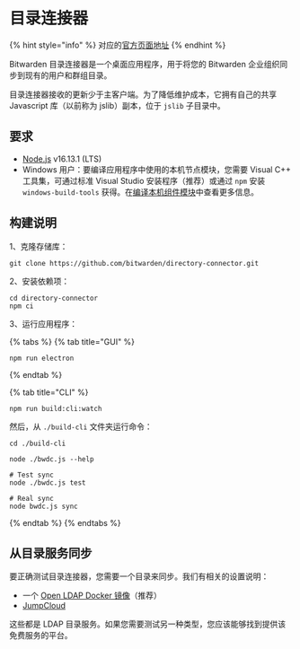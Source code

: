 # 目录连接器

{% hint style="info" %}
对应的[官方页面地址](https://contributing.bitwarden.com/enterprise/directory-connector/)
{% endhint %}

Bitwarden 目录连接器是一个桌面应用程序，用于将您的 Bitwarden 企业组织同步到现有的用户和群组目录。

目录连接器接收的更新少于主客户端。为了降低维护成本，它拥有自己的共享 Javascript 库（以前称为 jslib）副本，位于 `jslib` 子目录中。

## 要求 <a href="#requirements" id="requirements"></a>

* [Node.js](https://nodejs.org/) v16.13.1 (LTS)
* Windows 用户：要编译应用程序中使用的本机节点模块，您需要 Visual C++ 工具集，可通过标准 Visual Studio 安装程序（推荐）或通过 `npm` 安装 `windows-build-tools` 获得。在[编译本机组件模块](https://github.com/Microsoft/nodejs-guidelines/blob/master/windows-environment.md#compiling-native-addon-modules)中查看更多信息。

## 构建说明 <a href="#build-instructions" id="build-instructions"></a>

1、克隆存储库：

```
git clone https://github.com/bitwarden/directory-connector.git
```

2、安装依赖项：

```
cd directory-connector
npm ci
```

3、运行应用程序：

{% tabs %}
{% tab title="GUI" %}
```
npm run electron
```
{% endtab %}

{% tab title="CLI" %}
```
npm run build:cli:watch
```

然后，从 `./build-cli` 文件夹运行命令：

```
cd ./build-cli

node ./bwdc.js --help

# Test sync
node ./bwdc.js test

# Real sync
node bwdc.js sync
```
{% endtab %}
{% endtabs %}

## 从目录服务同步 <a href="#syncing-from-a-directory-service" id="syncing-from-a-directory-service"></a>

要正确测试目录连接器，您需要一个目录来同步。我们有相关的设置说明：

* 一个 [Open LDAP Docker 镜像](open-ldap.md)（推荐）
* [JumpCloud](jumpcloud.md)

这些都是 LDAP 目录服务。如果您需要测试另一种类型，您应该能够找到提供该免费服务的平台。
